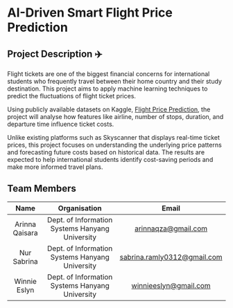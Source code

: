 # AI-Driven Smart Flight Price Prediction

## Project Description ✈️ 

Flight tickets are one of the biggest financial concerns for international students who frequently travel between their home country and their study destination. This project aims to apply machine learning techniques to predict the fluctuations of flight ticket prices.

Using publicly available datasets on Kaggle, [Flight Price Prediction](https://www.kaggle.com/datasets/shubhambathwal/flight-price-prediction), the project will analyse how features like airline, number of stops, duration, and departure time influence ticket costs. 

Unlike existing platforms such as Skyscanner that displays real-time ticket prices, this project focuses on understanding the underlying price patterns and forecasting future costs based on historical data. The results are expected to help international students identify cost-saving periods and make more informed travel plans.

## Team Members

| Name | Organisation | Email |
| :----: | :------: | :----: |
| Arinna Qaisara | Dept. of Information Systems Hanyang University | arinnaqza@gmail.com |
| Nur Sabrina | Dept. of Information Systems Hanyang University | sabrina.ramly0312@gmail.com |
| Winnie Eslyn | Dept. of Information Systems Hanyang University | winnieeslyn@gmail.com |
